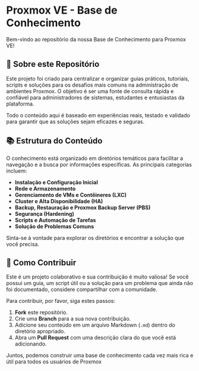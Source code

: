 # Proxmox VE - Base de Conhecimento

Bem-vindo ao repositório da nossa Base de Conhecimento para Proxmox VE!

## 🎯 Sobre este Repositório

Este projeto foi criado para centralizar e organizar guias práticos, tutoriais, scripts e soluções para os desafios mais comuns na administração de ambientes Proxmox. O objetivo é ser uma fonte de consulta rápida e confiável para administradores de sistemas, estudantes e entusiastas da plataforma.

Todo o conteúdo aqui é baseado em experiências reais, testado e validado para garantir que as soluções sejam eficazes e seguras.

## 📚 Estrutura do Conteúdo

O conhecimento está organizado em diretórios temáticos para facilitar a navegação e a busca por informações específicas. As principais categorias incluem:

*   **Instalação e Configuração Inicial**
*   **Rede e Armazenamento**
*   **Gerenciamento de VMs e Contêineres (LXC)**
*   **Cluster e Alta Disponibilidade (HA)**
*   **Backup, Restauração e Proxmox Backup Server (PBS)**
*   **Segurança (Hardening)**
*   **Scripts e Automação de Tarefas**
*   **Solução de Problemas Comuns**

Sinta-se à vontade para explorar os diretórios e encontrar a solução que você precisa.

## 🤝 Como Contribuir

Este é um projeto colaborativo e sua contribuição é muito valiosa! Se você possui um guia, um script útil ou a solução para um problema que ainda não foi documentado, considere compartilhar com a comunidade.

Para contribuir, por favor, siga estes passos:

1.  **Fork** este repositório.
2.  Crie uma **Branch** para a sua nova contribuição.
3.  Adicione seu conteúdo em um arquivo Markdown (`.md`) dentro do diretório apropriado.
4.  Abra um **Pull Request** com uma descrição clara do que você está adicionando.

Juntos, podemos construir uma base de conhecimento cada vez mais rica e útil para todos os usuários de Proxmox
